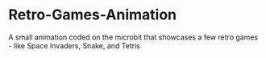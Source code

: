 # Retro-Games-Animation
A small animation coded on the microbit that showcases a few retro games - like Space Invaders, Snake, and Tetris
